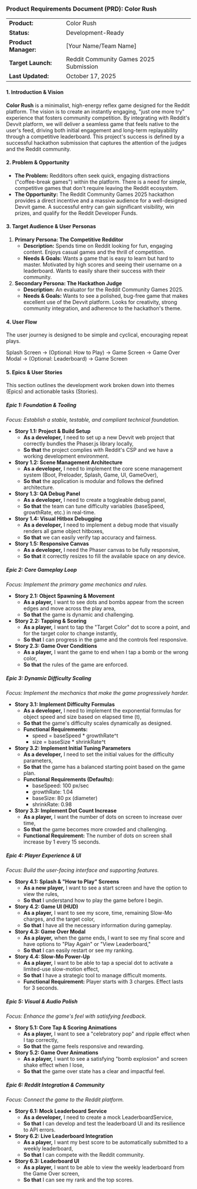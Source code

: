 ### **Product Requirements Document (PRD): Color Rush**

|                      |                                        |
| :------------------- | :------------------------------------- |
| **Product:**         | Color Rush                             |
| **Status:**          | Development-Ready                      |
| **Product Manager:** | \[Your Name/Team Name\]                |
| **Target Launch:**   | Reddit Community Games 2025 Submission |
| **Last Updated:**    | October 17, 2025                       |

#### **1\. Introduction & Vision**

**Color Rush** is a minimalist, high-energy reflex game designed for the Reddit platform. The vision is to create an instantly engaging, "just one more try" experience that fosters community competition. By integrating with Reddit's Devvit platform, we will deliver a seamless game that feels native to the user's feed, driving both initial engagement and long-term replayability through a competitive leaderboard. This project's success is defined by a successful hackathon submission that captures the attention of the judges and the Reddit community.

#### **2\. Problem & Opportunity**

- **The Problem:** Redditors often seek quick, engaging distractions ("coffee-break games") within the platform. There is a need for simple, competitive games that don't require leaving the Reddit ecosystem.
- **The Opportunity:** The Reddit Community Games 2025 hackathon provides a direct incentive and a massive audience for a well-designed Devvit game. A successful entry can gain significant visibility, win prizes, and qualify for the Reddit Developer Funds.

#### **3\. Target Audience & User Personas**

1. **Primary Persona: The Competitive Redditor**
   - **Description:** Spends time on Reddit looking for fun, engaging content. Enjoys casual games and the thrill of competition.
   - **Needs & Goals:** Wants a game that is easy to learn but hard to master. Motivated by high scores and seeing their username on a leaderboard. Wants to easily share their success with their community.
2. **Secondary Persona: The Hackathon Judge**
   - **Description:** An evaluator for the Reddit Community Games 2025\.
   - **Needs & Goals:** Wants to see a polished, bug-free game that makes excellent use of the Devvit platform. Looks for creativity, strong community integration, and adherence to the hackathon's theme.

#### **4\. User Flow**

The user journey is designed to be simple and cyclical, encouraging repeat plays.

Splash Screen \-\> (Optional: How to Play) \-\> Game Screen \-\> Game Over Modal \-\> (Optional: Leaderboard) \-\> Game Screen

#### **5\. Epics & User Stories**

This section outlines the development work broken down into themes (Epics) and actionable tasks (Stories).

##### **Epic 1: Foundation & Tooling**

_Focus: Establish a stable, testable, and compliant technical foundation._

- **Story 1.1: Project & Build Setup**
  - **As a developer,** I need to set up a new Devvit web project that correctly bundles the Phaser.js library locally,
  - **So that** the project complies with Reddit's CSP and we have a working development environment.
- **Story 1.2: Scene Management Architecture**
  - **As a developer,** I need to implement the core scene management system (Boot, Preloader, Splash, Game, UI, GameOver),
  - **So that** the application is modular and follows the defined architecture.
- **Story 1.3: QA Debug Panel**
  - **As a developer,** I need to create a toggleable debug panel,
  - **So that** the team can tune difficulty variables (baseSpeed, growthRate, etc.) in real-time.
- **Story 1.4: Visual Hitbox Debugging**
  - **As a developer,** I need to implement a debug mode that visually renders all game object hitboxes,
  - **So that** we can easily verify tap accuracy and fairness.
- **Story 1.5: Responsive Canvas**
  - **As a developer,** I need the Phaser canvas to be fully responsive,
  - **So that** it correctly resizes to fill the available space on any device.

##### **Epic 2: Core Gameplay Loop**

_Focus: Implement the primary game mechanics and rules._

- **Story 2.1: Object Spawning & Movement**
  - **As a player,** I want to see dots and bombs appear from the screen edges and move across the play area,
  - **So that** the game is dynamic and challenging.
- **Story 2.2: Tapping & Scoring**
  - **As a player,** I want to tap the "Target Color" dot to score a point, and for the target color to change instantly,
  - **So that** I can progress in the game and the controls feel responsive.
- **Story 2.3: Game Over Conditions**
  - **As a player,** I want the game to end when I tap a bomb or the wrong color,
  - **So that** the rules of the game are enforced.

##### **Epic 3: Dynamic Difficulty Scaling**

_Focus: Implement the mechanics that make the game progressively harder._

- **Story 3.1: Implement Difficulty Formulas**
  - **As a developer,** I need to implement the exponential formulas for object speed and size based on elapsed time (t),
  - **So that** the game's difficulty scales dynamically as designed.
  - **Functional Requirements:**
    - speed \= baseSpeed \* growthRate^t
    - size \= baseSize \* shrinkRate^t
- **Story 3.2: Implement Initial Tuning Parameters**
  - **As a developer,** I need to set the initial values for the difficulty parameters,
  - **So that** the game has a balanced starting point based on the game plan.
  - **Functional Requirements (Defaults):**
    - baseSpeed: 100 px/sec
    - growthRate: 1.04
    - baseSize: 80 px (diameter)
    - shrinkRate: 0.98
- **Story 3.3: Implement Dot Count Increase**
  - **As a player,** I want the number of dots on screen to increase over time,
  - **So that** the game becomes more crowded and challenging.
  - **Functional Requirement:** The number of dots on screen shall increase by 1 every 15 seconds.

##### **Epic 4: Player Experience & UI**

_Focus: Build the user-facing interface and supporting features._

- **Story 4.1: Splash & "How to Play" Screens**
  - **As a new player,** I want to see a start screen and have the option to view the rules,
  - **So that** I understand how to play the game before I begin.
- **Story 4.2: Game UI (HUD)**
  - **As a player,** I want to see my score, time, remaining Slow-Mo charges, and the target color,
  - **So that** I have all the necessary information during gameplay.
- **Story 4.3: Game Over Modal**
  - **As a player,** when the game ends, I want to see my final score and have options to "Play Again" or "View Leaderboard,"
  - **So that** I can easily restart or see my ranking.
- **Story 4.4: Slow-Mo Power-Up**
  - **As a player,** I want to be able to tap a special dot to activate a limited-use slow-motion effect,
  - **So that** I have a strategic tool to manage difficult moments.
  - **Functional Requirement:** Player starts with 3 charges. Effect lasts for 3 seconds.

##### **Epic 5: Visual & Audio Polish**

_Focus: Enhance the game's feel with satisfying feedback._

- **Story 5.1: Core Tap & Scoring Animations**
  - **As a player,** I want to see a "celebratory pop" and ripple effect when I tap correctly,
  - **So that** the game feels responsive and rewarding.
- **Story 5.2: Game Over Animations**
  - **As a player,** I want to see a satisfying "bomb explosion" and screen shake effect when I lose,
  - **So that** the game over state has a clear and impactful feel.

##### **Epic 6: Reddit Integration & Community**

_Focus: Connect the game to the Reddit platform._

- **Story 6.1: Mock Leaderboard Service**
  - **As a developer,** I need to create a mock LeaderboardService,
  - **So that** I can develop and test the leaderboard UI and its resilience to API errors.
- **Story 6.2: Live Leaderboard Integration**
  - **As a player,** I want my best score to be automatically submitted to a weekly leaderboard,
  - **So that** I can compete with the Reddit community.
- **Story 6.3: Leaderboard UI**
  - **As a player,** I want to be able to view the weekly leaderboard from the Game Over screen,
  - **So that** I can see my rank and the top scores.
